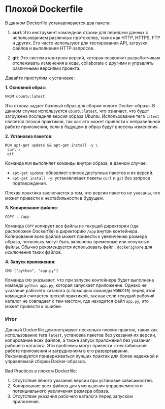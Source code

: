 # Плохой Dockerfile

В данном Dockerfile устанавливаются два пакета:

1. **curl**: Это инструмент командной строки для передачи данных с использованием различных протоколов, таких как HTTP, HTTPS, FTP и других. Его часто используют для тестирования API, загрузки файлов и выполнения HTTP-запросов.

2. **git**: Это система контроля версий, которая позволяет разработчикам отслеживать изменения в коде, collaborate с другими и управлять различными версиями проекта.

Давайте приступим к установке:

**1. Основной образ**:

```
FROM ubuntu:latest
```

Эта строка задает базовый образ для сборки нового Docker-образа. В данном случае используется `ubuntu:latest`, что означает, что будет загружена последняя версия образа Ubuntu. Использование тега `latest` является плохой практикой, так как это может привести к неправильной работе приложения, если в будущем в образ будут внесены изменения.

**2. Установка пакетов**:

```
RUN apt-get update && apt-get install -y \
 curl \
 git
```

Команда `RUN` выполняет команды внутри образа, в данном случае:

- `apt-get update`: обновляет список доступных пакетов и их версий.
- `apt-get install -y`: устанавливает пакеты `curl` и `git` без запроса подтверждения.

Плохая практика заключается в том, что версии пакетов не указаны, что может привести к нестабильности в будущем.

**3. Копирование файлов**:

```
COPY . /app
```

Команда `COPY` копирует все файлы из текущей директории (где расположен Dockerfile) в директорию `/app` внутри контейнера. Копирование всех файлов может привести к увеличению размера образа, поскольку могут быть включены временные или ненужные файлы. Обычно рекомендуется использовать файл `.dockerignore` для исключения таких файлов.

**4. Запуск приложения**:

```
CMD ["python", "app.py"]
```

Команда `CMD` указывает, что при запуске контейнера будет выполнена команда `python app.py`, которая запускает приложение. Однако не указание рабочего каталога (с помощью команды `WORKDIR`) перед этой командой считается плохой практикой, так как если текущий рабочий каталог не совпадает с тем местом, где находится файл `app.py`, это может привести к ошибке.

### Итог

Данный Dockerfile демонстрирует несколько плохих практик, таких как использование тега `latest`, установка пакетов без указания их версии, копирование всех файлов, а также запуск приложения без указания рабочего каталога. Эти проблемы могут привести к нестабильной работе приложения и затруднениям в его развертывании. Рекомендуется придерживаться лучших практик для более надежной и управляемой сборки Docker-образов.

Bad Practices в плохом Dockerfile:

1. Отсутствие явного указания версии при установке зависимостей.
2. Копирование всех файлов для уменьшения управляемости и потенциального увеличения размера образа.
3. Отсутствие указания рабочего каталога перед запуском приложения.
